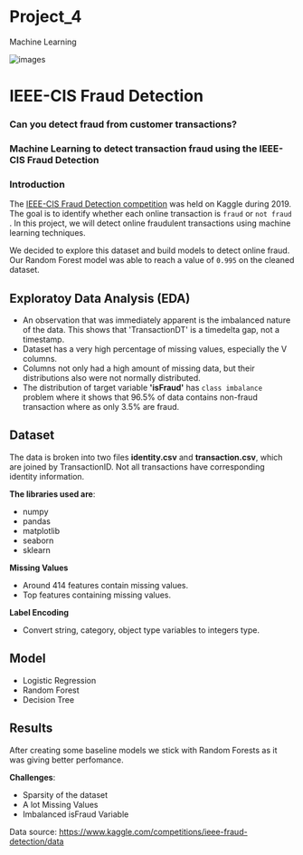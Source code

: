 # Project_4
Machine Learning

![images](https://user-images.githubusercontent.com/112173540/225614794-ed8645e6-c6b5-4cea-bfd3-c70c8596f44e.jpg)


# IEEE-CIS Fraud Detection
### Can you detect fraud from customer transactions?
### Machine Learning to detect transaction fraud using the IEEE-CIS Fraud Detection

### Introduction

The [IEEE-CIS Fraud Detection competition](https://www.kaggle.com/c/ieee-fraud-detection/overview) was held on Kaggle during 2019. The goal is to identify whether each online transaction is `fraud` or `not fraud` . In this project, we will detect online fraudulent transactions using machine learning techniques.

We decided to explore this dataset and build models to detect online fraud. Our Random Forest model was able to reach a value of `0.995` on the cleaned dataset.

## **Exploratoy Data Analysis (EDA)**
- An observation that was immediately apparent is the imbalanced nature of the data. This shows that 'TransactionDT' is a timedelta gap, not a timestamp.
- Dataset has a very high percentage of missing values, especially the V columns.
- Columns not only had a high amount of missing data, but their distributions also were not normally distributed.
- The distribution of target variable **'isFraud'** has `class imbalance` problem where it shows that 96.5% of data contains non-fraud transaction where as only 3.5% are fraud.

## Dataset
The data is broken into two files **identity.csv** and **transaction.csv**, which are joined by TransactionID. Not all transactions have corresponding identity information.

**The libraries used are**:  
- numpy
- pandas
- matplotlib
- seaborn
- sklearn

**Missing Values**
- Around 414 features contain missing values.
- Top features containing missing values.

**Label Encoding**
- Convert string, category, object type variables to integers type.

## **Model** 
- Logistic Regression
- Random Forest
- Decision Tree

## Results
After creating some baseline models we stick with Random Forests as it was giving better perfomance.

**Challenges**:
- Sparsity of the dataset
- A lot Missing Values
- Imbalanced isFraud Variable



Data source: https://www.kaggle.com/competitions/ieee-fraud-detection/data
